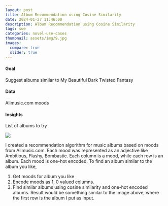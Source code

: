 ```yaml
---
layout: post
title: Album Recommendation using Cosine Similarity
date: 2024-01-27 11:46:00
description: Album Recommendation using Cosine Similarity
tags: swe
categories: novel-use-cases
thumbnail: assets/img/9.jpg
images:
  compare: true
  slider: true
---
```


#### Goal
Suggest albums similar to My Beautiful Dark Twisted Fantasy
#### Data
Allmusic.com moods
#### Insights
List of albums to try

<img class="img-fluid" src="../img/ncdejito/albums.png">

I created a recommendation algorithm for music albums based on moods from Allmusic.com. Each mood was represented as an adjective like Ambitious, Flashy, Bombastic. Each column is a mood, while each row is an album. Each mood is one-hot encoded. To find an album similar to the album you like,
1. Get moods for album you like
1. Encode moods as 1, 0 valued columns.
1. Find similar albums using cosine similarity and one-hot encoded albums.
Result would be something similar to the image above, where the first row is the album I put as input.
